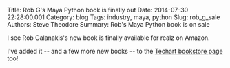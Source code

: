 Title: Rob G's Maya Python book is finally out
Date: 2014-07-30 22:28:00.001
Category: blog
Tags: industry, maya, python
Slug: rob_g_sale
Authors: Steve Theodore
Summary: Rob's Maya Python book is on sale

I see Rob Galanakis's new book is finally available for realz on Amazon.   
  
I've added it -- and a few more new  books -- to the [Techart bookstore page](http://astore.amazon.com/tecsurgui-20) too!  
  
  


